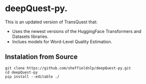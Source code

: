 # deepQuest-py. 

This is an updated version of TransQuest that:

- Uses the newest versions of the HuggingFace Transformers and Datasets libraries.
- Inclues models for Word-Level Quality Estimation.

## Instalation from Source

```
git clone https://github.com/sheffieldnlp/deepQuest-py.git
cd deepQuest-py
pip install --editable ./
```
